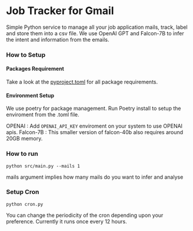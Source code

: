# Job Tracker for Gmail
Simple Python service to manage all your job application mails, track, label and store them into a csv file. We use OpenAI GPT and Falcon-7B to infer the intent and information from the emails.

### How to Setup 

#### Packages Requirement
Take a look at the [pyproject.toml](https://github.com/akashsky1994/mail-job-tracker/blob/main/pyproject.toml) for all package requirements. 

#### Environment Setup
We use poetry for package management. Run Poetry install to setup the enviroment from the .toml file.

OPENAI : Add ```OPENAI_API_KEY``` enviroment on your system to use OPENAI apis. 
Falcon-7B : This smaller version of falcon-40b also requires around 20GB memory.

### How to run
```
python src/main.py --mails 1
```
mails argument implies how many mails do you want to infer and analyse

### Setup Cron
```
python cron.py
```
You can change the periodicity of the cron depending upon your preference. Currently it runs once every 12 hours.


